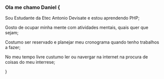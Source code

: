 ### Ola me chamo Daniel {
Sou Estudante da Etec Antonio Devisate e estou aprendendo PHP;

Gosto de ocupar minha mente com atividades mentais, quais quer que sejam;

Costumo ser reservado e planejar meu cronograma quando tenho trabalhos a fazer;

No meu tempo livre custumo ler ou navergar na internet na procura de coisas do meu interrese;

}

<!--
**DanielFerreiraLopes/DanielFerreiraLopes** is a ✨ _special_ ✨ repository because its `README.md` (this file) appears on your GitHub profile.

Here are some ideas to get you started:


